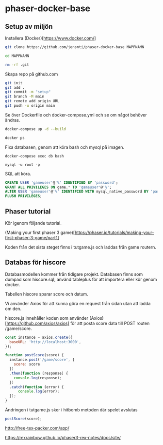 # phaser-docker-base

## Setup av miljön

Installera (Docker)[https://www.docker.com/]

```bash
git clone https://github.com/jensnti/phaser-docker-base MAPPNAMN

cd MAPPNAMN

rm -rf .git
```
Skapa repo på github.com

```bash
git init
git add .
git commit -m "setup"
git branch -M main
git remote add origin URL
git push -u origin main
```

Se över Dockerfile och docker-compose.yml och se om något behöver ändras.

```bash
docker-compose up -d --build

docker ps
```

Fixa databasen, genom att köra bash och mysql på imagen.
```
docker-compose exec db bash

mysql -u root -p
```

SQL att köra.

```sql
CREATE USER 'gameuser'@'%' IDENTIFIED BY 'password';
GRANT ALL PRIVILEGES ON game.* TO 'gameuser'@'%';
ALTER USER 'gameuser'@'%' IDENTIFIED WITH mysql_native_password BY 'password';
FLUSH PRIVILEGES;
```

## Phaser tutorial

Kör igenom följande tutorial.

(Making your first phaser 3 game)[https://phaser.io/tutorials/making-your-first-phaser-3-game/part1]

Koden från det sista steget finns i tutgame.js och laddas från game routern.

## Databas för hiscore

Databasmodellen kommer från tidigare projekt.
Databasen finns som dumpad som hiscore.sql, använd tableplus för att importera eller kör genom docker.

Tabellen hiscore sparar score och datum.

Vi använder Axios för att kunna göra en request från sidan utan att ladda om den.

hiscore.js innehåller koden som använder (Axios)[https://github.com/axios/axios] för att posta score data till POST routen /game/score.
```javascript
const instance = axios.create({
  baseURL: 'http://localhost:3000',
});

function postScore(score) {
  instance.post('/game/score', {
    score: score
  })
  .then(function (response) {
    console.log(response);
  })
  .catch(function (error) {
      console.log(error);
  });
} 
```
Ändringen i tutgame.js sker i hitbomb metoden där spelet avslutas
```javascript
postScore(score);
```

http://free-tex-packer.com/app/

https://rexrainbow.github.io/phaser3-rex-notes/docs/site/
